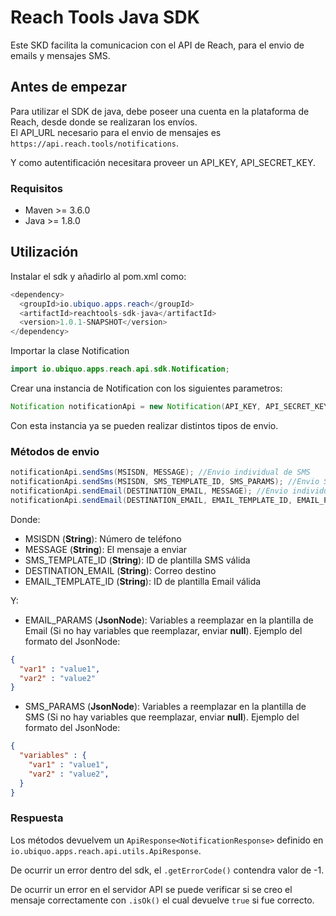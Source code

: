 # Reach Tools Java SDK
Este SKD facilita la comunicacion con el API de Reach, para el envio de emails y mensajes SMS.

## Antes de empezar
Para utilizar el SDK de java, debe poseer una cuenta en la plataforma de Reach, desde donde se realizaran los envíos.  
El API_URL necesario para el envio de mensajes es `https://api.reach.tools/notifications`. <p>
Y como autentificación necesitara proveer un API_KEY, API_SECRET_KEY.

### Requisitos
* Maven >= 3.6.0
* Java >= 1.8.0

## Utilización
Instalar el sdk y añadirlo al pom.xml como: 
```java
<dependency>
  <groupId>io.ubiquo.apps.reach</groupId>
  <artifactId>reachtools-sdk-java</artifactId>
  <version>1.0.1-SNAPSHOT</version>
</dependency>
```

Importar la clase Notification
```java
import io.ubiquo.apps.reach.api.sdk.Notification;
```

Crear una instancia de Notification con los siguientes parametros:
```java
Notification notificationApi = new Notification(API_KEY, API_SECRET_KEY, API_URL);
```

Con esta instancia ya se pueden realizar distintos tipos de envio.

### Métodos de envio
```java
notificationApi.sendSms(MSISDN, MESSAGE); //Envio individual de SMS
notificationApi.sendSms(MSISDN, SMS_TEMPLATE_ID, SMS_PARAMS); //Envio SMS por plantilla
notificationApi.sendEmail(DESTINATION_EMAIL, MESSAGE); //Envio individual de Email
notificationApi.sendEmail(DESTINATION_EMAIL, EMAIL_TEMPLATE_ID, EMAIL_PARAMS); //Envio Email por plantilla
```
Donde:
* MSISDN (**String**): Número de teléfono
* MESSAGE (**String**): El mensaje a enviar
* SMS_TEMPLATE_ID (**String**): ID de plantilla SMS válida 
* DESTINATION_EMAIL (**String**): Correo destino
* EMAIL_TEMPLATE_ID (**String**): ID de plantilla Email válida

Y:
* EMAIL_PARAMS (**JsonNode**): Variables a reemplazar en la plantilla de Email (Si no hay variables que reemplazar, enviar **null**). Ejemplo del formato del JsonNode:
```json
{
  "var1" : "value1",
  "var2" : "value2"
}
```
* SMS_PARAMS (**JsonNode**): Variables a reemplazar en la plantilla de SMS (Si no hay variables que reemplazar, enviar **null**). Ejemplo del formato del JsonNode:
```json
{
  "variables" : {
    "var1" : "value1",
    "var2" : "value2",
  }
}
```

### Respuesta
Los métodos devuelvem un `ApiResponse<NotificationResponse>` definido en `io.ubiquo.apps.reach.api.utils.ApiResponse`. <p>
De ocurrir un error dentro del sdk, el `.getErrorCode()` contendra valor de -1.<p>
De ocurrir un error en el servidor API se puede verificar si se creo el mensaje correctamente con `.isOk()` el cual devuelve `true` si fue correcto.